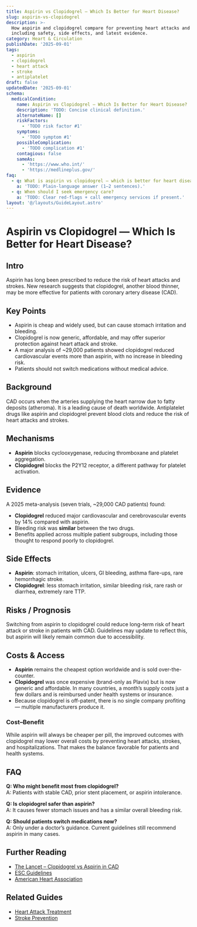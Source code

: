 ```yaml
---
title: Aspirin vs Clopidogrel — Which Is Better for Heart Disease?
slug: aspirin-vs-clopidogrel
description: >-
  How aspirin and clopidogrel compare for preventing heart attacks and strokes,
  including safety, side effects, and latest evidence.
category: Heart & Circulation
publishDate: '2025-09-01'
tags:
  - aspirin
  - clopidogrel
  - heart attack
  - stroke
  - antiplatelet
draft: false
updatedDate: '2025-09-01'
schema:
  medicalCondition:
    name: Aspirin vs Clopidogrel — Which Is Better for Heart Disease?
    description: 'TODO: Concise clinical definition.'
    alternateName: []
    riskFactors:
      - 'TODO risk factor #1'
    symptoms:
      - 'TODO symptom #1'
    possibleComplication:
      - 'TODO complication #1'
    contagious: false
    sameAs:
      - 'https://www.who.int/'
      - 'https://medlineplus.gov/'
faq:
  - q: What is aspirin vs clopidogrel — which is better for heart disease??
    a: 'TODO: Plain-language answer (1–2 sentences).'
  - q: When should I seek emergency care?
    a: 'TODO: Clear red-flags + call emergency services if present.'
layout: '@/layouts/GuideLayout.astro'
---
```

# Aspirin vs Clopidogrel — Which Is Better for Heart Disease?

## Intro  
Aspirin has long been prescribed to reduce the risk of heart attacks and strokes. New research suggests that clopidogrel, another blood thinner, may be more effective for patients with coronary artery disease (CAD).  

## Key Points  
- Aspirin is cheap and widely used, but can cause stomach irritation and bleeding.  
- Clopidogrel is now generic, affordable, and may offer superior protection against heart attack and stroke.  
- A major analysis of ~29,000 patients showed clopidogrel reduced cardiovascular events more than aspirin, with no increase in bleeding risk.  
- Patients should not switch medications without medical advice.  

## Background  
CAD occurs when the arteries supplying the heart narrow due to fatty deposits (atheroma). It is a leading cause of death worldwide. Antiplatelet drugs like aspirin and clopidogrel prevent blood clots and reduce the risk of heart attacks and strokes.  

## Mechanisms  
- **Aspirin** blocks cyclooxygenase, reducing thromboxane and platelet aggregation.  
- **Clopidogrel** blocks the P2Y12 receptor, a different pathway for platelet activation.  

## Evidence  
A 2025 meta-analysis (seven trials, ~29,000 CAD patients) found:  
- **Clopidogrel** reduced major cardiovascular and cerebrovascular events by 14% compared with aspirin.  
- Bleeding risk was **similar** between the two drugs.  
- Benefits applied across multiple patient subgroups, including those thought to respond poorly to clopidogrel.  

## Side Effects  
- **Aspirin**: stomach irritation, ulcers, GI bleeding, asthma flare-ups, rare hemorrhagic stroke.  
- **Clopidogrel**: less stomach irritation, similar bleeding risk, rare rash or diarrhea, extremely rare TTP.  

## Risks / Prognosis  
Switching from aspirin to clopidogrel could reduce long-term risk of heart attack or stroke in patients with CAD. Guidelines may update to reflect this, but aspirin will likely remain common due to accessibility.  

## Costs & Access  
- **Aspirin** remains the cheapest option worldwide and is sold over-the-counter.  
- **Clopidogrel** was once expensive (brand-only as Plavix) but is now generic and affordable. In many countries, a month’s supply costs just a few dollars and is reimbursed under health systems or insurance.  
- Because clopidogrel is off-patent, there is no single company profiting — multiple manufacturers produce it.  

### Cost–Benefit  
While aspirin will always be cheaper per pill, the improved outcomes with clopidogrel may lower overall costs by preventing heart attacks, strokes, and hospitalizations. That makes the balance favorable for patients and health systems.

## FAQ  
**Q: Who might benefit most from clopidogrel?**  
A: Patients with stable CAD, prior stent placement, or aspirin intolerance.  

**Q: Is clopidogrel safer than aspirin?**  
A: It causes fewer stomach issues and has a similar overall bleeding risk.  

**Q: Should patients switch medications now?**  
A: Only under a doctor’s guidance. Current guidelines still recommend aspirin in many cases.  

## Further Reading  
- [The Lancet – Clopidogrel vs Aspirin in CAD](https://www.thelancet.com/)  
- [ESC Guidelines](https://www.escardio.org/)  
- [American Heart Association](https://www.heart.org/)  

## Related Guides  
- [Heart Attack Treatment](/guides/heart-attack-treatment)  
- [Stroke Prevention](/guides/stroke-prevention)  
